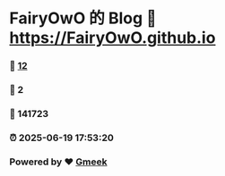 # FairyOwO 的 Blog :link: https://FairyOwO.github.io 
### :page_facing_up: [12](https://FairyOwO.github.io/tag.html) 
### :speech_balloon: 2 
### :hibiscus: 141723 
### :alarm_clock: 2025-06-19 17:53:20 
### Powered by :heart: [Gmeek](https://github.com/Meekdai/Gmeek)
